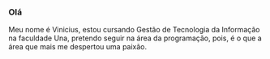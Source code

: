 ### Olá
Meu  nome é Vinicius, estou cursando Gestão de  Tecnologia da Informação na faculdade Una, pretendo seguir na área da programação, pois, é o que a área que mais me despertou uma paixão.
